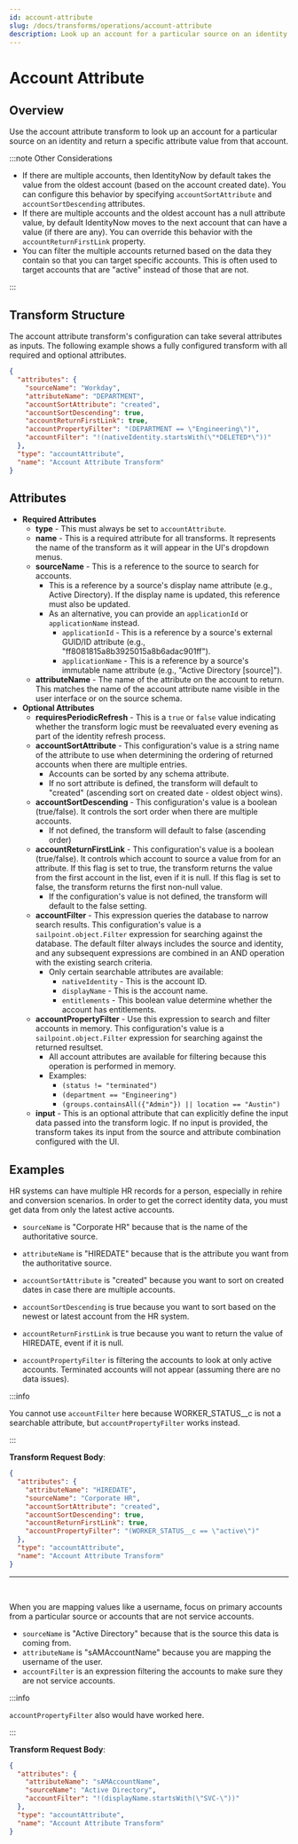 ```yaml
---
id: account-attribute
slug: /docs/transforms/operations/account-attribute
description: Look up an account for a particular source on an identity.
---
```

# Account Attribute

## Overview

Use the account attribute transform to look up an account for a particular source on an identity and return a specific attribute value from that account.

:::note Other Considerations

- If there are multiple accounts, then IdentityNow by default takes the value from the oldest account (based on the account created date). You can configure this behavior by specifying `accountSortAttribute` and `accountSortDescending` attributes.
- If there are multiple accounts and the oldest account has a null attribute value, by default IdentityNow moves to the next account that can have a value (if there are any). You can override this behavior with the `accountReturnFirstLink` property.
- You can filter the multiple accounts returned based on the data they contain so that you can target specific accounts. This is often used to target accounts that are "active" instead of those that are not.

:::

## Transform Structure

The account attribute transform's configuration can take several attributes as inputs. The following example shows a fully configured transform with all required and optional attributes.

```json
{
  "attributes": {
    "sourceName": "Workday",
    "attributeName": "DEPARTMENT",
    "accountSortAttribute": "created",
    "accountSortDescending": true,
    "accountReturnFirstLink": true,
    "accountPropertyFilter": "(DEPARTMENT == \"Engineering\")",
    "accountFilter": "!(nativeIdentity.startsWith(\"*DELETED*\"))"
  },
  "type": "accountAttribute",
  "name": "Account Attribute Transform"
}
```

## Attributes

- **Required Attributes**
  - **type** - This must always be set to `accountAttribute`.
  - **name** - This is a required attribute for all transforms. It represents the name of the transform as it will appear in the UI's dropdown menus.
  - **sourceName** - This is a reference to the source to search for accounts.
    - This is a reference by a source's display name attribute (e.g., Active Directory). If the display name is updated, this reference must also be updated.
    - As an alternative, you can provide an `applicationId` or `applicationName` instead.
      - `applicationId` - This is a reference by a source's external GUID/ID attribute (e.g., "ff8081815a8b3925015a8b6adac901ff").
      - `applicationName` - This is a reference by a source's immutable name attribute (e.g., "Active Directory \[source\]").
  - **attributeName** - The name of the attribute on the account to return. This matches the name of the account attribute name visible in the user interface or on the source schema.
- **Optional Attributes**
  - **requiresPeriodicRefresh** - This is a `true` or `false` value indicating whether the transform logic must be reevaluated every evening as part of the identity refresh process.
  - **accountSortAttribute** - This configuration's value is a string name of the attribute to use when determining the ordering of returned accounts when there are multiple entries.
    - Accounts can be sorted by any schema attribute.
    - If no sort attribute is defined, the transform will default to "created" (ascending sort on created date - oldest object wins).
  - **accountSortDescending** - This configuration's value is a boolean (true/false). It controls the sort order when there are multiple accounts.
    - If not defined, the transform will default to false (ascending order)
  - **accountReturnFirstLink** - This configuration's value is a boolean (true/false). It controls which account to source a value from for an attribute. If this flag is set to true, the transform returns the value from the first account in the list, even if it is null. If this flag is set to false, the transform returns the first non-null value.
    - If the configuration's value is not defined, the transform will default to the false setting.
  - **accountFilter** - This expression queries the database to narrow search results. This configuration's value is a `sailpoint.object.Filter` expression for searching against the database. The default filter always includes the source and identity, and any subsequent expressions are combined in an AND operation with the existing search criteria.
    - Only certain searchable attributes are available:
      - `nativeIdentity` - This is the account ID.
      - `displayName` - This is the account name.
      - `entitlements` - This boolean value determine whether the account has entitlements.
  - **accountPropertyFilter** - Use this expression to search and filter accounts in memory. This configuration's value is a `sailpoint.object.Filter` expression for searching against the returned resultset.
    - All account attributes are available for filtering because this operation is performed in memory.
    - Examples:
      - `(status != "terminated")`
      - `(department == "Engineering")`
      - `(groups.containsAll({"Admin"}) || location == "Austin")`
  - **input** - This is an optional attribute that can explicitly define the input data passed into the transform logic. If no input is provided, the transform takes its input from the source and attribute combination configured with the UI.

## Examples

HR systems can have multiple HR records for a person, especially in rehire and conversion scenarios. In order to get the correct identity data, you must get data from only the latest active accounts.

- `sourceName` is "Corporate HR" because that is the name of the authoritative source.

- `attributeName` is "HIREDATE" because that is the attribute you want from the authoritative source.

- `accountSortAttribute` is "created" because you want to sort on created dates in case there are multiple accounts.

- `accountSortDescending` is true because you want to sort based on the newest or latest account from the HR system.

- `accountReturnFirstLink` is true because you want to return the value of HIREDATE, event if it is null.

- `accountPropertyFilter` is filtering the accounts to look at only active accounts. Terminated accounts will not appear (assuming there are no data issues).

:::info

You cannot use `accountFilter` here because WORKER_STATUS\_\_c is not a searchable attribute, but `accountPropertyFilter` works instead.

:::

**Transform Request Body**:

```json
{
  "attributes": {
    "attributeName": "HIREDATE",
    "sourceName": "Corporate HR",
    "accountSortAttribute": "created",
    "accountSortDescending": true,
    "accountReturnFirstLink": true,
    "accountPropertyFilter": "(WORKER_STATUS__c == \"active\")"
  },
  "type": "accountAttribute",
  "name": "Account Attribute Transform"
}
```

---

<p>&nbsp;</p>

When you are mapping values like a username, focus on primary accounts from a particular source or accounts that are not service accounts.

- `sourceName` is "Active Directory" because that is the source this data is coming from.
- `attributeName` is "sAMAccountName" because you are mapping the username of the user.
- `accountFilter` is an expression filtering the accounts to make sure they are not service accounts.

:::info

`accountPropertyFilter` also would have worked here.

:::

**Transform Request Body**:

```json
{
  "attributes": {
    "attributeName": "sAMAccountName",
    "sourceName": "Active Directory",
    "accountFilter": "!(displayName.startsWith(\"SVC-\"))"
  },
  "type": "accountAttribute",
  "name": "Account Attribute Transform"
}
```
